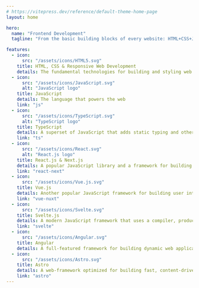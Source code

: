 ```yaml
---
# https://vitepress.dev/reference/default-theme-home-page
layout: home

hero:
  name: "Frontend Development"
  tagline: "From the basic building blocks of every website: HTML+CSS+JavaScript to various frameworks"

features:
  - icon:
      src: "/assets/icons/HTML5.svg"
    title: HTML, CSS & Responsive Web Development
    details: The fundamental technologies for building and styling web pages
  - icon:
      src: "/assets/icons/JavaScript.svg"
      alt: "JavaScript logo"
    title: JavaScript
    details: The language that powers the web
    link: "js"
  - icon:
      src: "/assets/icons/TypeScript.svg"
      alt: "TypeScript logo"
    title: TypeScript
    details: A superset of JavaScript that adds static typing and other features to enhance developer productivity and code quality
    link: "ts"
  - icon:
      src: "/assets/icons/React.svg"
      alt: "React.js logo"
    title: React.js & Next.js
    details: A popular JavaScript library and a framework for building user interfaces with a component-based architecture
    link: "react-next"
  - icon:
      src: "/assets/icons/Vue.js.svg"
    title: Vue.js
    details: Another popular JavaScript framework for building user interfaces
    link: "vue-nuxt"
  - icon:
      src: "/assets/icons/Svelte.svg"
    title: Svelte.js
    details: A modern JavaScript framework that uses a compiler, producing highly efficient, pure JavaScript code that directly manipulates the DOM
    link: "svelte"
  - icon:
      src: "/assets/icons/Angular.svg"
    title: Angular
    details: A full-featured framework for building dynamic web applications, that uses TypeScript and provides extensive tools for developers
  - icon:
      src: "/assets/icons/Astro.svg"
    title: Astro
    details: A web-framework optimized for building fast, content-driven websites
    link: "astro"
---
```

